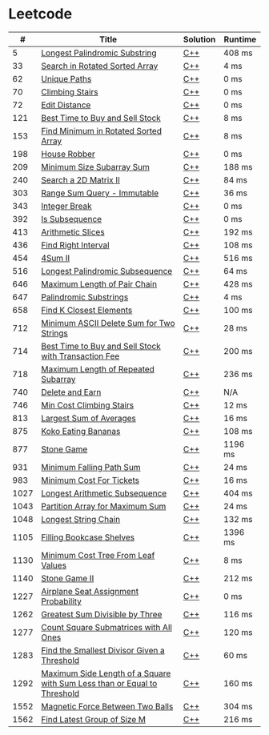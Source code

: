 # Leetcode

| # | Title | Solution | Runtime |
|---| ----- | -------- | ------- |
|5|[ Longest Palindromic Substring](https://leetcode.com/problems/longest-palindromic-substring/)|[C++](./solutions/5.%20Longest%20Palindromic%20Substring.cpp)|408 ms|
|33|[ Search in Rotated Sorted Array](https://leetcode.com/problems/search-in-rotated-sorted-array/)|[C++](./solutions/33.%20Search%20in%20Rotated%20Sorted%20Array.cpp)|4 ms|
|62|[ Unique Paths](https://leetcode.com/problems/unique-paths/)|[C++](./solutions/62.%20Unique%20Paths.cpp)|0 ms|
|70|[ Climbing Stairs](https://leetcode.com/problems/climbing-stairs/)|[C++](./solutions/70.%20Climbing%20Stairs.cpp)|0 ms|
|72|[ Edit Distance](https://leetcode.com/problems/edit-distance/)|[C++](./solutions/72.%20Edit%20Distance.cpp)|0 ms|
|121|[ Best Time to Buy and Sell Stock](https://leetcode.com/problems/best-time-to-buy-and-sell-stock/)|[C++](./solutions/121.%20Best%20Time%20to%20Buy%20and%20Sell%20Stock.cpp)|8 ms|
|153|[ Find Minimum in Rotated Sorted Array](https://leetcode.com/problems/find-minimum-in-rotated-sorted-array/)|[C++](./solutions/153.%20Find%20Minimum%20in%20Rotated%20Sorted%20Array.cpp)|8 ms|
|198|[ House Robber](https://leetcode.com/problems/house-robber/)|[C++](./solutions/198.%20House%20Robber.cpp)|0 ms|
|209|[ Minimum Size Subarray Sum](https://leetcode.com/problems/minimum-size-subarray-sum/)|[C++](./solutions/209.%20Minimum%20Size%20Subarray%20Sum.cpp)|188 ms|
|240|[ Search a 2D Matrix II](https://leetcode.com/problems/search-a-2d-matrix-ii/)|[C++](./solutions/240.%20Search%20a%202D%20Matrix%20II.cpp)|84 ms|
|303|[ Range Sum Query - Immutable](https://leetcode.com/problems/range-sum-query-immutable/)|[C++](./solutions/303.%20Range%20Sum%20Query%20-%20Immutable.cpp)|36 ms|
|343|[ Integer Break](https://leetcode.com/problems/integer-break/)|[C++](./solutions/343.%20Integer%20Break.cpp)|0 ms|
|392|[ Is Subsequence](https://leetcode.com/problems/is-subsequence/)|[C++](./solutions/392.%20Is%20Subsequence.cpp)|0 ms|
|413|[ Arithmetic Slices](https://leetcode.com/problems/arithmetic-slices/)|[C++](./solutions/413.%20Arithmetic%20Slices.cpp)|192 ms|
|436|[ Find Right Interval](https://leetcode.com/problems/find-right-interval/)|[C++](./solutions/436.%20Find%20Right%20Interval.cpp)|108 ms|
|454|[ 4Sum II](https://leetcode.com/problems/4sum-ii/)|[C++](./solutions/454.%204Sum%20II.cpp)|516 ms|
|516|[ Longest Palindromic Subsequence](https://leetcode.com/problems/longest-palindromic-subsequence/)|[C++](./solutions/516.%20Longest%20Palindromic%20Subsequence.cpp)|64 ms|
|646|[ Maximum Length of Pair Chain](https://leetcode.com/problems/maximum-length-of-pair-chain/)|[C++](./solutions/646.%20Maximum%20Length%20of%20Pair%20Chain.cpp)|428 ms|
|647|[ Palindromic Substrings](https://leetcode.com/problems/palindromic-substrings/)|[C++](./solutions/647.%20Palindromic%20Substrings.cpp)|4 ms|
|658|[ Find K Closest Elements](https://leetcode.com/problems/find-k-closest-elements/)|[C++](./solutions/658.%20Find%20K%20Closest%20Elements.cpp)|100 ms|
|712|[ Minimum ASCII Delete Sum for Two Strings](https://leetcode.com/problems/minimum-ascii-delete-sum-for-two-strings/)|[C++](./solutions/712.%20Minimum%20ASCII%20Delete%20Sum%20for%20Two%20Strings.cpp)|28 ms|
|714|[ Best Time to Buy and Sell Stock with Transaction Fee](https://leetcode.com/problems/best-time-to-buy-and-sell-stock-with-transaction-fee/)|[C++](./solutions/714.%20Best%20Time%20to%20Buy%20and%20Sell%20Stock%20with%20Transaction%20Fee.cpp)|200 ms|
|718|[ Maximum Length of Repeated Subarray](https://leetcode.com/problems/maximum-length-of-repeated-subarray/)|[C++](./solutions/718.%20Maximum%20Length%20of%20Repeated%20Subarray.cpp)|236 ms|
|740|[ Delete and Earn](https://leetcode.com/problems/delete-and-earn/)|[C++](./solutions/740.%20Delete%20and%20Earn.cpp)|N/A|
|746|[ Min Cost Climbing Stairs](https://leetcode.com/problems/min-cost-climbing-stairs/)|[C++](./solutions/746.%20Min%20Cost%20Climbing%20Stairs.cpp)|12 ms|
|813|[ Largest Sum of Averages](https://leetcode.com/problems/largest-sum-of-averages/)|[C++](./solutions/813.%20Largest%20Sum%20of%20Averages.cpp)|16 ms|
|875|[ Koko Eating Bananas](https://leetcode.com/problems/koko-eating-bananas/)|[C++](./solutions/875.%20Koko%20Eating%20Bananas.cpp)|108 ms|
|877|[ Stone Game](https://leetcode.com/problems/stone-game/)|[C++](./solutions/877.%20Stone%20Game.cpp)|1196 ms|
|931|[ Minimum Falling Path Sum](https://leetcode.com/problems/minimum-falling-path-sum/)|[C++](./solutions/931.%20Minimum%20Falling%20Path%20Sum.cpp)|24 ms|
|983|[ Minimum Cost For Tickets](https://leetcode.com/problems/minimum-cost-for-tickets/)|[C++](./solutions/983.%20Minimum%20Cost%20For%20Tickets.cpp)|16 ms|
|1027|[ Longest Arithmetic Subsequence](https://leetcode.com/problems/longest-arithmetic-subsequence/)|[C++](./solutions/1027.%20Longest%20Arithmetic%20Subsequence.cpp)|404 ms|
|1043|[ Partition Array for Maximum Sum](https://leetcode.com/problems/partition-array-for-maximum-sum/)|[C++](./solutions/1043.%20Partition%20Array%20for%20Maximum%20Sum.cpp)|24 ms|
|1048|[ Longest String Chain](https://leetcode.com/problems/longest-string-chain/)|[C++](./solutions/1048.%20Longest%20String%20Chain.cpp)|132 ms|
|1105|[ Filling Bookcase Shelves](https://leetcode.com/problems/filling-bookcase-shelves/)|[C++](./solutions/1105.%20Filling%20Bookcase%20Shelves.cpp)|1396 ms|
|1130|[ Minimum Cost Tree From Leaf Values](https://leetcode.com/problems/minimum-cost-tree-from-leaf-values/)|[C++](./solutions/1130.%20Minimum%20Cost%20Tree%20From%20Leaf%20Values.cpp)|8 ms|
|1140|[ Stone Game II](https://leetcode.com/problems/stone-game-ii/)|[C++](./solutions/1140.%20Stone%20Game%20II.cpp)|212 ms|
|1227|[ Airplane Seat Assignment Probability](https://leetcode.com/problems/airplane-seat-assignment-probability/)|[C++](./solutions/1227.%20Airplane%20Seat%20Assignment%20Probability.cpp)|0 ms|
|1262|[ Greatest Sum Divisible by Three](https://leetcode.com/problems/greatest-sum-divisible-by-three/)|[C++](./solutions/1262.%20Greatest%20Sum%20Divisible%20by%20Three.cpp)|116 ms|
|1277|[ Count Square Submatrices with All Ones](https://leetcode.com/problems/count-square-submatrices-with-all-ones/)|[C++](./solutions/1277.%20Count%20Square%20Submatrices%20with%20All%20Ones.cpp)|120 ms|
|1283|[ Find the Smallest Divisor Given a Threshold](https://leetcode.com/problems/find-the-smallest-divisor-given-a-threshold/)|[C++](./solutions/1283.%20Find%20the%20Smallest%20Divisor%20Given%20a%20Threshold.cpp)|60 ms|
|1292|[ Maximum Side Length of a Square with Sum Less than or Equal to Threshold](https://leetcode.com/problems/maximum-side-length-of-a-square-with-sum-less-than-or-equal-to-threshold/)|[C++](./solutions/1292.%20Maximum%20Side%20Length%20of%20a%20Square%20with%20Sum%20Less%20than%20or%20Equal%20to%20Threshold.cpp)|160 ms|
|1552|[ Magnetic Force Between Two Balls](https://leetcode.com/problems/magnetic-force-between-two-balls/)|[C++](./solutions/1552.%20Magnetic%20Force%20Between%20Two%20Balls.cpp)|304 ms|
|1562|[ Find Latest Group of Size M](https://leetcode.com/problems/find-latest-group-of-size-m/)|[C++](./solutions/1562.%20Find%20Latest%20Group%20of%20Size%20M.cpp)|216 ms|

